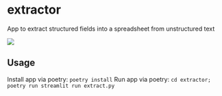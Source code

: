 # extractor
App to extract structured fields into a spreadsheet from unstructured text

![](https://github.com/dataqa/extractor/extractor.gif)

## Usage
Install app via poetry: `poetry install`
Run app via poetry: `cd extractor; poetry run streamlit run extract.py`
